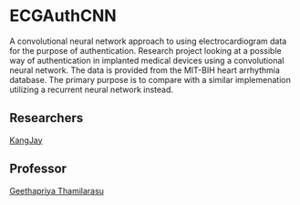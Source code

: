# ECGAuthCNN
A convolutional neural network approach to using electrocardiogram data for the purpose of authentication.
Research project looking at a possible way of authentication in implanted medical devices using a convolutional neural network. The data is provided from the MIT-BIH heart arrhythmia database. 
The primary purpose is to compare with a similar implemenation utilizing a recurrent neural network instead.


## Researchers
[KangJay](https://github.com/KangJay)

## Professor
[Geethapriya Thamilarasu](http://faculty.washington.edu/geetha/)
